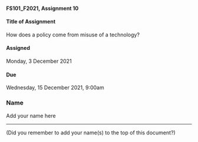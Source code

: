 #### FS101_F2021, Assignment 10

#### Title of Assignment
How does a policy come from misuse of a technology?

#### Assigned
Monday, 3 December 2021

#### Due
Wednesday, 15 December 2021, 9:00am


### Name
Add your name here




---

(Did you remember to add your name(s) to the top of this document?)
